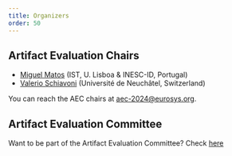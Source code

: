 ```yaml
---
title: Organizers
order: 50
---
```


## Artifact Evaluation Chairs

* [Miguel Matos](https://miguelmatos.me/) (IST, U. Lisboa & INESC-ID, Portugal)
* [Valerio Schiavoni](http://members.unine.ch/valerio.schiavoni/) (Université de Neuchâtel, Switzerland)

You can reach the AEC chairs at [aec-2024@eurosys.org](mailto:aec-2024@eurosys.org).


## Artifact Evaluation Committee

Want to be part of the Artifact Evaluation Committee?
Check [here](aec-call)

